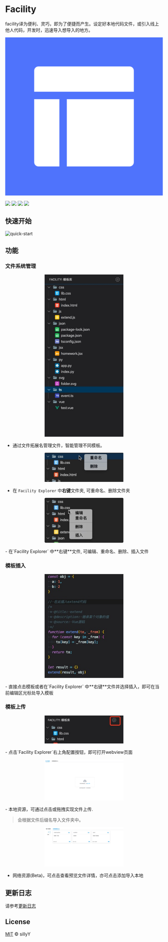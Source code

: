 # Facility
facility译为便利、灵巧，即为了便捷而产生。设定好本地代码文件，或引入线上他人代码，开发时，迅速导入想导入的地方。

<p align="center">
    <img src="resources/icon.png"/>
</p>

[![](https://vsmarketplacebadge.apphb.com/version-short/sillyy.facility.svg)](https://marketplace.visualstudio.com/items?itemName=sillyy.facility)
[![](https://vsmarketplacebadge.apphb.com/downloads-short/sillyy.facility.svg)](https://marketplace.visualstudio.com/items?itemName=sillyy.facility)
[![](https://vsmarketplacebadge.apphb.com/rating-short/sillyy.facility.svg)](https://marketplace.visualstudio.com/items?itemName=sillyy.facility)
[![](https://github.com/sillyy/facility/blob/master/LICENSE)](https://img.shields.io/github/license/sillyy/facility.svg?style=flat-square)

## 快速开始
![quick-start]()

## 功能
### 文件系统管理
<p align="center">
    <img src="docs/fs.png" width="50%" height="50%"/>
</p>

- 通过文件拓展名管理文件，智能管理不同模板。
<p align="center">
    <img src="docs/folder_click.jpg" width="50%" height="50%"/>
</p>

- 在 `Facility Explorer` 中**右键**文件夹, 可重命名、删除文件夹
<p align="center">
    <img src="docs/file_click.jpg" width="50%" height="50%"/>
</p>
- 在`Facility Explorer` 中**右键**文件, 可编辑、重命名、删除、插入文件

### 模板插入
<p align="center">
    <img src="docs/insert.jpg" width="50%" height="50%"/>
</p>
- 直接点击模板或者在`Facility Explorer` 中**右键**文件并选择插入，即可在当前编辑区光标处导入模板

### 模板上传
<p align="center">
    <img src="docs/show.jpg" width="50%" height="50%"/>
</p>
- 点击`Facility Explorer`右上角配置按钮，即可打开webview页面
<p align="center">
    <img src="docs/local.jpg" width="50%" height="50%"/>
</p>
- 本地资源，可通过点击或拖拽实现文件上传.  

> 会根据文件后缀名导入文件夹中。

<p align="center">
    <img src="docs/online.jpg" width="50%" height="50%"/>
</p>

- 网络资源(Beta)，可点击查看预览文件详情，亦可点击添加导入本地

## 更新日志
请参考[更新日志](https://github.com/sillyY/facility/blob/master/CHANGELOG.md)

## License
[MIT](https://github.com/sillyY/facility/blob/master/LICENSE) ©  sillyY